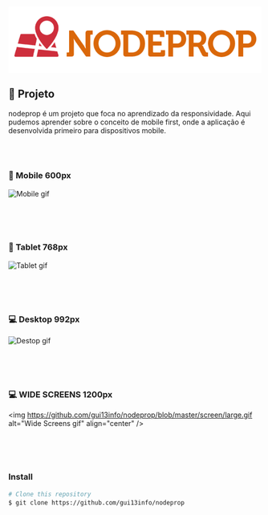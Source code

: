 # <img src="https://github.com/gui13info/nodeprop/blob/master/img/logo.png" alt="nodeprop image" align="center" />

## :pushpin: Projeto

nodeprop é um projeto que foca no aprendizado da responsividade.
Aqui pudemos aprender sobre o conceito de mobile 
first, onde a aplicação é desenvolvida primeiro para dispositivos mobile.

<br/><br/>
### :iphone: Mobile 600px
<img src="https://github.com/gui13info/nodeprop/blob/master/screen/phone.gif" alt="Mobile gif" align="center" width="600px" />

<br/><br/><br/>
### :iphone: Tablet 768px
<img src="https://github.com/gui13info/nodeprop/blob/master/screen/tablet.gif" alt="Tablet gif" align="center" width="768px" />

<br/><br/><br/>
### :computer: Desktop 992px
<img src="https://github.com/gui13info/nodeprop/blob/master/screen/desktop.gif" alt="Destop gif" align="center" width="992px" />

<br/><br/><br/>
### :computer: WIDE SCREENS 1200px
<img https://github.com/gui13info/nodeprop/blob/master/screen/large.gif alt="Wide Screens gif" align="center" />

<br/><br/><br/>
### Install
```bash
# Clone this repository
$ git clone https://github.com/gui13info/nodeprop

